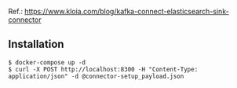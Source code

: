 Ref.: https://www.kloia.com/blog/kafka-connect-elasticsearch-sink-connector

## Installation

```
$ docker-compose up -d
$ curl -X POST http://localhost:8300 -H "Content-Type: application/json" -d @connector-setup_payload.json
```

